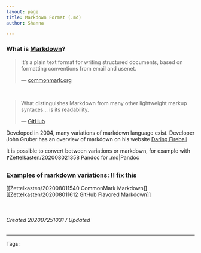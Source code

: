 ```yaml
---
layout: page
title: Markdown Format (.md)
author: Shanna

---
```



### What is [Markdown](../mocs/%F0%9F%9F%A3MARKDOWN)?

> It’s a plain text format for writing structured documents, based on formatting conventions from email and usenet. 
> 
> — [commonmark.org](https://commonmark.org/)

<br>

> What distinguishes Markdown from many other lightweight markup syntaxes... is its readability. 
> 
> — [GitHub](https://github.com)

Developed in 2004, many variations of markdown language exist. Developer John Gruber has an overview of markdown on his website [Daring Fireball](https://daringfireball.net/projects/markdown/syntax#overview)

It is possible to convert between variations or markdown, for example with ❓Zettelkasten/202008021358 Pandoc for .md|Pandoc



### Examples of markdown variations: ‼️ fix this
[[Zettelkasten/202008011540 CommonMark Markdown]]
[[Zettelkasten/202008011612 GitHub Flavored Markdown]]




<br>


###### Created 202007251031 / Updated # 

---

Tags: 
